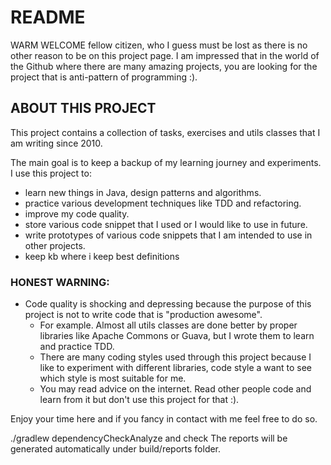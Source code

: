 # **README**

WARM WELCOME fellow citizen, who I guess must be lost as there is no other reason to be on this project page. 
I am impressed that in the world of the Github where there are many amazing projects, you are looking for the project that is anti-pattern of programming :).

## **ABOUT THIS PROJECT**

This project contains a collection of tasks, exercises and utils classes that I am writing since 2010.

The main goal is to keep a backup of my learning journey and experiments.
I use this project to:
- learn new things in Java, design patterns and algorithms.
- practice various development techniques like TDD and refactoring.
- improve my code quality.
- store various code snippet that I used or I would like to use in future.
- write prototypes of various code snippets that I am intended to use in other projects.
- keep kb where i keep best definitions

### **HONEST WARNING**:
* Code quality is shocking and depressing because the purpose of this project is not to write code that is "production awesome".
  * For example. Almost all utils classes are done better by proper libraries like Apache Commons or Guava, but I wrote them to learn and practice TDD.
  * There are many coding styles used through this project because I like to experiment with different libraries, code style a want to see which style is most suitable for me.
  * You may read advice on the internet. Read other people code and learn from it but don't use this project for that :).
  
  
Enjoy your time here and if you fancy in contact with me feel free to do so.

./gradlew dependencyCheckAnalyze
and check
The reports will be generated automatically under build/reports folder.
